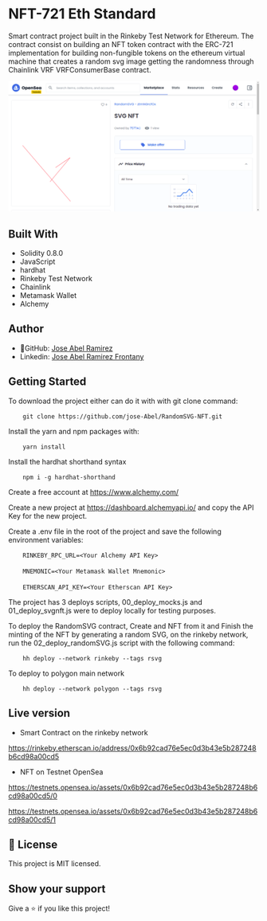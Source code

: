 # NFT-721 Eth Standard
Smart contract project built in the Rinkeby Test Network for Ethereum. The contract consist on building an NFT token contract with the ERC-721 implementation for building non-fungible tokens on the ethereum virtual machine that creates a random svg image getting the randomness through Chainlink VRF VRFConsumerBase contract.

![screenshot](./app_screenshot.png)

## Built With
- Solidity 0.8.0
- JavaScript
- hardhat
- Rinkeby Test Network
- Chainlink
- Metamask Wallet
- Alchemy

## Author

- 👤GitHub: [Jose Abel Ramirez](https://github.com/jose-Abel)
- Linkedin: [Jose Abel Ramirez Frontany](https://www.linkedin.com/in/jose-abel-ramirez-frontany-7674a842/)

## Getting Started

To download the project either can do it with with git clone command:

```
    git clone https://github.com/jose-Abel/RandomSVG-NFT.git
```

Install the yarn and npm packages with:

```
    yarn install
```

Install the hardhat shorthand syntax

```
    npm i -g hardhat-shorthand
```

Create a free account at https://www.alchemy.com/


Create a new project at https://dashboard.alchemyapi.io/ and copy the API Key for the new project.


Create a .env file in the root of the project and save the following environment variables:

```
    RINKEBY_RPC_URL=<Your Alchemy API Key>

    MNEMONIC=<Your Metamask Wallet Mnemonic>

    ETHERSCAN_API_KEY=<Your Etherscan API Key>
```

The project has 3 deploys scripts, 00_deploy_mocks.js and 01_deploy_svgnft.js were to deploy locally for testing purposes.

To deploy the RandomSVG contract, Create and NFT from it and Finish the minting of the NFT by generating a random SVG, on the rinkeby network, run the 02_deploy_randomSVG.js script with the following command:

```
    hh deploy --network rinkeby --tags rsvg
```

To deploy to polygon main network

```
    hh deploy --network polygon --tags rsvg
```


## Live version

- Smart Contract on the rinkeby network

https://rinkeby.etherscan.io/address/0x6b92cad76e5ec0d3b43e5b287248b6cd98a00cd5

- NFT on Testnet OpenSea

https://testnets.opensea.io/assets/0x6b92cad76e5ec0d3b43e5b287248b6cd98a00cd5/0

https://testnets.opensea.io/assets/0x6b92cad76e5ec0d3b43e5b287248b6cd98a00cd5/1


## 📝 License

This project is MIT licensed.

## Show your support

Give a ⭐️ if you like this project!
